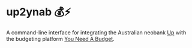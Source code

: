 # up2ynab 💰⚡️

A command-line interface for integrating the Australian neobank [Up](https://up.com.au) with
the budgeting platform [You Need A Budget](https://www.youneedabudget.com).